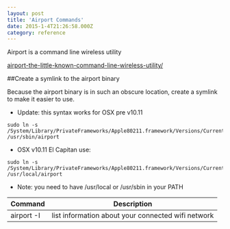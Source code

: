 ```yaml
---
layout: post
title: 'Airport Commands'
date: 2015-1-4T21:26:58.000Z
category: reference
---
```


Airport is a command line wireless utility

[airport-the-little-known-command-line-wireless-utility/](http://osxdaily.com/2007/01/18/airport-the-little-known-command-line-wireless-utility/)

##Create a symlink to the airport binary


Because the airport binary is in such an obscure location, create a symlink to make it easier to use.

* Update: this syntax works for OSX pre v10.11

``` shell
sudo ln -s /System/Library/PrivateFrameworks/Apple80211.framework/Versions/Current/Resources/airport /usr/sbin/airport
```

* OSX v10.11 El Capitan use:

``` shell
sudo ln -s /System/Library/PrivateFrameworks/Apple80211.framework/Versions/Current/Resources/airport /usr/local/airport
```


* Note: you need to have /usr/local or /usr/sbin in your PATH


| Command       | Description  |
| ------------- | -------------|
| airport -I         | list information about your connected wifi network |
